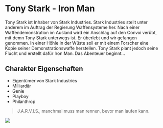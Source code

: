 # Tony Stark - Iron Man
Tony Stark ist Inhaber von Stark Industries. Stark Industries stellt unter anderem im Auftrag der Regierung Waffensysteme her. Nach einer Waffendemonstration im Ausland wird ein Anschlag auf den Convoi verübt, mit demn Tony Stark unterwegs ist. Er überlebt und wir gefangen genommen. 
In einer Höhle in der Wüste soll er mit einem Forscher eine Kopie seiner Demonstrationswaffe herstellen. Tony Stark plant jedoch seine Flucht und erstellt dafür Iron Man. Das Abenteuer beginnt...
## Charakter Eigenschaften
* Eigentümer von Stark Industries
* Milliardär
* Genie
* Playboy
* Philanthrop

> J.A.R.V.I.S., manchmal muss man rennen, bevor man laufen kann.

<img src="https://c.pxhere.com/photos/c7/dd/ironman_hero_comic-676141.jpg!d">
